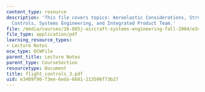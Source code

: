 ```yaml
---
content_type: resource
description: 'This file covers topics: Aeroelastic Considerations, Structural Load
  Controls, Systems Engineering, and Integrated Product Team.'
file: /media/courses/16-885j-aircraft-systems-engineering-fall-2004/e3409f96f3ee6eda6681213506f73b27_flight_controls_3.pdf
file_type: application/pdf
learning_resource_types:
- Lecture Notes
ocw_type: OCWFile
parent_title: Lecture Notes
parent_type: CourseSection
resourcetype: Document
title: flight_controls_3.pdf
uid: e3409f96-f3ee-6eda-6681-213506f73b27
---
```

